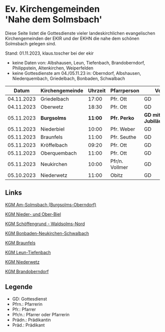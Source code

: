 # Ev. Kirchengemeinden<br>'Nahe dem Solmsbach'
Diese Seite listet die Gottesdienste vieler landeskirchlichen evangelischen Kirchengemeinden
der EKIR und der EKHN die nahe dem schönen Solmsbach gelegen sind.

Stand: 01.11.2023, klaus.toscher bei der ekir
- keine Daten von: Albshausen, Leun, Tiefenbach, Brandoberndorf, Philippstein, Altenkirchen, Weiperfelden
- keine Gottesdienste am 04./05.11.23 in: Oberndorf, Albshausen, Niederquembach, Griedelbach, Bonbaden, Schwalbach

Datum        | Kirchengemeinde | Uhrzeit    | Pfarrperson       | Veranstaltung |
------------ | --------------- | ---------- | ----------------- | ------------- |
04.11.2023   | Griedelbach     | 17:00      | Pfr. Ott          | GD            |
04.11.2023   | Oberwetz        | 18:30      | Pfr. Ott          | GD            |
05.11.2023   | **Burgsolms**   | **11:00**  | **Pfr. Perko**    | **GD mit Jubiläumskonfirmation**  | 
05.11.2023   | Niederbiel      | 10:00      | Pfr. Weber        | GD            |
05.11.2023   | Braunfels       | 11:00      | Pfr. Seuthe       | GD            |
05.11.2023   | Kröffelbach     | 09:20      | Pfr. Ott          | GD            |
05.11.2023   | Oberquembach    | 11:00      | Pfr. Ott          | GD            |
05.11.2023   | Neukirchen      | 10:00      | Pfr/n. Vollmer    | GD            |
05.10.2023   | Niederwetz      | 11:00      | Obitz             | GD            |

## Links

[KGM Am-Solmsbach (Burgsolms-Oberndorf)](https://burgsolms.ekir.de)

[KGM Nieder- und Ober-Biel](http://www.kirche-niederbiel.de/termine)

[KGM Schöffengrund - Waldsolms-Nord](https://schoeffengrund-waldsolms.ekir.de)

[KGM Bonbaden-Neukirchen-Schwalbach](https://www.evangelisch-bonbaden-schwalbach-neukirchen.de/gottesdienste/)

[KGM Braunfels](https://www.evangelisch-in-braunfels.de)

[KGM Leun-Tiefenbach](https://ol.wittich.de/titel/1108/)

[KGM Niederwetz](https://www.kirchengemeinde-nwrk.de/gemeinde-info/niederwetz/)

[KGM Brandoberndorf](https://ol.wittich.de/titel/1212/)


## Legende
- GD: Gottesdienst
- Pfrn.: Pfarrerin
- Pfr.: Pfarrer
- Pfr/n.: Pfarrer oder Pfarrerin
- Prädn.: Prädikantin
- Präd.: Prädikant
